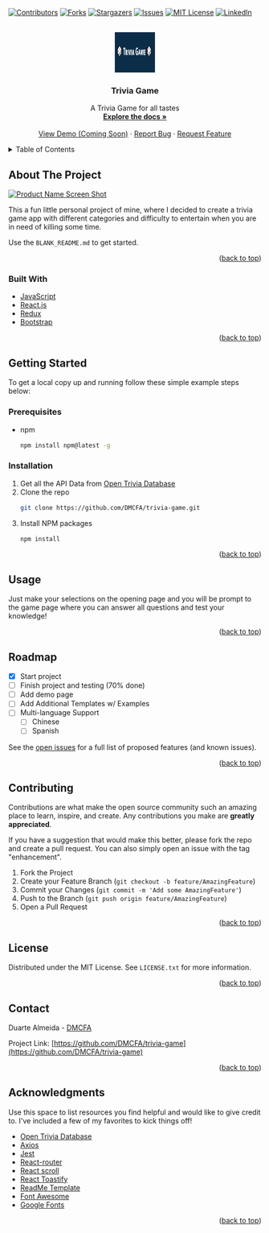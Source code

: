 <div id="top"></div>

[![Contributors][contributors-shield]][contributors-url]
[![Forks][forks-shield]][forks-url]
[![Stargazers][stars-shield]][stars-url]
[![Issues][issues-shield]][issues-url]
[![MIT License][license-shield]][license-url]
[![LinkedIn][linkedin-shield]][linkedin-url]

<!-- PROJECT LOGO -->
<br />
<div align="center">
  <a href="https://github.com/DMCFA/trivia-game">
    <img src="src/img/readme.PNG" alt="Logo" width="80" height="80">
  </a>

  <h3 align="center">Trivia Game</h3>

  <p align="center">
    A Trivia Game for all tastes
    <br />
    <a href="https://github.com/DMCFA/trivia-game"><strong>Explore the docs »</strong></a>
    <br />
    <br />
    <a href="">View Demo (Coming Soon)</a>
    ·
    <a href="https://github.com/DMCFA/trivia-game/issues">Report Bug</a>
    ·
    <a href="https://github.com/DMCFA/trivia-game/issues">Request Feature</a>
  </p>
</div>

<!-- TABLE OF CONTENTS -->
<details>
  <summary>Table of Contents</summary>
  <ol>
    <li>
      <a href="#about-the-project">About The Project</a>
      <ul>
        <li><a href="#built-with">Built With</a></li>
      </ul>
    </li>
    <li>
      <a href="#getting-started">Getting Started</a>
      <ul>
        <li><a href="#prerequisites">Prerequisites</a></li>
        <li><a href="#installation">Installation</a></li>
      </ul>
    </li>
    <li><a href="#usage">Usage</a></li>
    <li><a href="#roadmap">Roadmap</a></li>
    <li><a href="#contributing">Contributing</a></li>
    <li><a href="#license">License</a></li>
    <li><a href="#contact">Contact</a></li>
    <li><a href="#acknowledgments">Acknowledgments</a></li>
  </ol>
</details>

<!-- ABOUT THE PROJECT -->

## About The Project

[![Product Name Screen Shot][product-screenshot]](https://example.com)

This a fun little personal project of mine, where I decided to create a trivia game app with different categories and difficulty to entertain when you are in need of killing some time.

Use the `BLANK_README.md` to get started.

<p align="right">(<a href="#top">back to top</a>)</p>

### Built With

- [JavaScript](https://javascript.com/)
- [React.js](https://reactjs.org/)
- [Redux](https://redux-toolkit.js.org/)
- [Bootstrap](https://getbootstrap.com)

<p align="right">(<a href="#top">back to top</a>)</p>

<!-- GETTING STARTED -->

## Getting Started

To get a local copy up and running follow these simple example steps below:

### Prerequisites

- npm
  ```sh
  npm install npm@latest -g
  ```

### Installation

1. Get all the API Data from [Open Trivia Database](https://opentdb.com/)
2. Clone the repo
   ```sh
   git clone https://github.com/DMCFA/trivia-game.git
   ```
3. Install NPM packages
   ```sh
   npm install
   ```

<p align="right">(<a href="#top">back to top</a>)</p>

<!-- USAGE EXAMPLES -->

## Usage

Just make your selections on the opening page and you will be prompt to the game page where you can answer all questions and test your knowledge!

<p align="right">(<a href="#top">back to top</a>)</p>

<!-- ROADMAP -->

## Roadmap

- [x] Start project
- [ ] Finish project and testing (70% done)
- [ ] Add demo page
- [ ] Add Additional Templates w/ Examples
- [ ] Multi-language Support
  - [ ] Chinese
  - [ ] Spanish

See the [open issues](https://github.com/DMCFA/trivia-game/issues) for a full list of proposed features (and known issues).

<p align="right">(<a href="#top">back to top</a>)</p>

<!-- CONTRIBUTING -->

## Contributing

Contributions are what make the open source community such an amazing place to learn, inspire, and create. Any contributions you make are **greatly appreciated**.

If you have a suggestion that would make this better, please fork the repo and create a pull request. You can also simply open an issue with the tag "enhancement".

1. Fork the Project
2. Create your Feature Branch (`git checkout -b feature/AmazingFeature`)
3. Commit your Changes (`git commit -m 'Add some AmazingFeature'`)
4. Push to the Branch (`git push origin feature/AmazingFeature`)
5. Open a Pull Request

<p align="right">(<a href="#top">back to top</a>)</p>

<!-- LICENSE -->

## License

Distributed under the MIT License. See `LICENSE.txt` for more information.

<p align="right">(<a href="#top">back to top</a>)</p>

<!-- CONTACT -->

## Contact

Duarte Almeida - [DMCFA](https://linkedin.com/in/duarte-almeida-dmcfa/)

Project Link: [https://github.com/DMCFA/trivia-game](https://github.com/DMCFA/trivia-game)

<p align="right">(<a href="#top">back to top</a>)</p>

<!-- ACKNOWLEDGMENTS -->

## Acknowledgments

Use this space to list resources you find helpful and would like to give credit to. I've included a few of my favorites to kick things off!

- [Open Trivia Database](https://opentdb.com/)
- [Axios](https://axios-http.com/)
- [Jest](https://jestjs.io)
- [React-router](https://github.com/remix-run/react-router)
- [React scroll](https://github.com/fisshy/react-scroll)
- [React Toastify](https://fkhadra.github.io/react-toastify/introduction)
- [ReadMe Template](https://github.com/othneildrew/Best-README-Template/issues)
- [Font Awesome](https://fontawesome.com)
- [Google Fonts](https://fonts.google.com/)

<p align="right">(<a href="#top">back to top</a>)</p>

<!-- MARKDOWN LINKS & IMAGES -->
<!-- https://www.markdownguide.org/basic-syntax/#reference-style-links -->

[contributors-shield]: https://img.shields.io/github/contributors/DMCFA/trivia-game.svg?style=for-the-badge
[contributors-url]: https://github.com/DMCFA/trivia-game/graphs/contributors
[forks-shield]: https://img.shields.io/github/forks/DMCFA/trivia-game.svg?style=for-the-badge
[forks-url]: https://github.com/DMCFA/trivia-game/network/members
[stars-shield]: https://img.shields.io/github/stars/DMCFA/trivia-game.svg?style=for-the-badge
[stars-url]: https://github.com/DMCFA/trivia-game/stargazers
[issues-shield]: https://img.shields.io/github/issues/DMCFA/trivia-game.svg?style=for-the-badge
[issues-url]: https://github.com/DMCFA/trivia-game/issues
[license-shield]: https://img.shields.io/github/license/DMCFA/trivia-game.svg?style=for-the-badge
[license-url]: https://github.com/DMCFA/trivia-game/blob/main/LICENSE
[linkedin-shield]: https://img.shields.io/badge/-LinkedIn-black.svg?style=for-the-badge&logo=linkedin&colorB=555
[linkedin-url]: https://linkedin.com/in/duarte-almeida-dmcfa/
[product-screenshot]: images/screenshot.png
